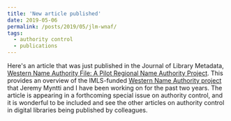 ```yaml
---
title: 'New article published'
date: 2019-05-06
permalink: /posts/2019/05/jlm-wnaf/
tags:
  - authority control
  - publications
---
```


Here's an article that was just published in the Journal of Library Metadata, [Western Name Authority File: A Pilot Regional Name Authority Project](https://www.tandfonline.com/doi/abs/10.1080/19386389.2019.1589685?journalCode=wjlm20). This provides an overview of the IMLS-funded [Western Name Authority project](https://sites.google.com/site/westernnameauthorityfile/) that Jeremy Myntti and I have been working on for the past two years. The article is appearing in a forthcoming special issue on authority control, and it is wonderful to be included and see the other articles on authority control in digital libraries being published by colleagues.
